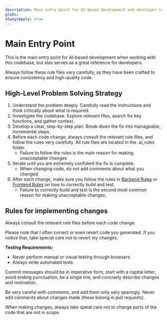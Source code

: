 ```yaml
---
description: Main entry point for AI-based development and developer reference
globs: 
alwaysApply: true
---
```


# Main Entry Point

This is the main entry point for AI-based development when working with this codebase, but also serves as a great reference for developers.

Always follow these rule files very carefully, as they have been crafted to ensure consistency and high-quality code.

## High-Level Problem Solving Strategy

1. Understand the problem deeply. Carefully read the instructions and think critically about what is required.
2. Investigate the codebase. Explore relevant files, search for key functions, and gather context.
3. Develop a clear, step-by-step plan. Break down the fix into manageable, incremental steps.
4. Before each code change, always consult the relevant rule files, and follow the rules very carefully. All rule files are located in the .ai_rules folder.
   - Failure to follow the rules is the main reason for making unacceptable changes.
5. Iterate until you are extremely confident the fix is complete.
   - When changing code, do not add comments about what you changed.
6. After each change, make sure you follow the rules in [Backend Rules](.ai_rules/backend/backend.md) or [Frontend Rules](.ai_rules/frontend/frontend.md) on how to correctly build and test.
    - Failure to correctly build and test is the second most common reason for making unacceptable changes.

## Rules for implementing changes

Always consult the relevant rule files before each code change.

Please note that I often correct or even revert code you generated. If you notice that, take special care not to revert my changes.

**Testing Requirements:**
- Never perform manual or visual testing through browsers
- Always write automated tests

Commit messages should be in imperative form, start with a capital letter, avoid ending punctuation, be a single line, and concisely describe changes and motivation.

Be very careful with comments, and add them only very sparingly. Never add comments about changes made (these belong in pull requests).

When making changes, always take speial care not to change parts of the code that are not in scope.
